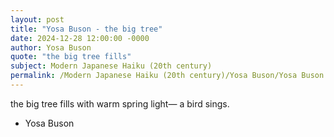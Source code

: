 ```yaml
---
layout: post
title: "Yosa Buson - the big tree"
date: 2024-12-28 12:00:00 -0000
author: Yosa Buson
quote: "the big tree fills"
subject: Modern Japanese Haiku (20th century)
permalink: /Modern Japanese Haiku (20th century)/Yosa Buson/Yosa Buson - the big tree
---
```


the big tree fills
with warm spring light—
a bird sings.

- Yosa Buson
